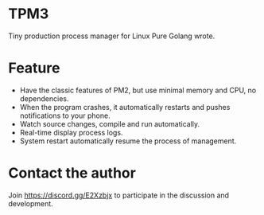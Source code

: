 # TPM3
Tiny production process manager for Linux
Pure Golang wrote.

# Feature
- Have the classic features of PM2, but use minimal memory and CPU, no dependencies.
- When the program crashes, it automatically restarts and pushes notifications to your phone.
- Watch source changes, compile and run automatically.
- Real-time display process logs.
- System restart automatically resume the process of management.


# Contact the author

Join https://discord.gg/E2Xzbjx
to participate in the discussion and development.
